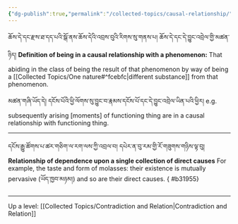 ```yaml
---
{"dg-publish":true,"permalink":"/collected-topics/causal-relationship/"}
---
```


ཆོས་དེ་དང་རྫས་ཐ་དད་པའི་སྒོ་ནས་ཆོས་དེའི་འབྲས་བུའི་རིགས་སུ་གནས་པ། ཆོས་དེ་དང་དེ་བྱུང་འབྲེལ་གྱི་མཚན་ཉིད།
**Definition of being in a causal relationship with a phenomenon:** That abiding in the class of being the result of that phenomenon by way of being a [[Collected Topics/One nature#^fcebfc\|different substance]] from that phenomenon.

མཚན་གཞི་ཡོད་དེ། དངོས་པོའི་ཕྱི་ལོགས་སུ་བྱུང་བ་རྣམས་དངོས་པོ་དང་དེ་བྱུང་འབྲེལ་ཡིན་པའི་ཕྱིར།
e.g. subsequently arising [moments] of functioning thing are in a causal relationship with functioning thing.

---
དངོས་རྒྱུ་ཚོགས་པ་ཚར་གཅིག་ལ་རག་ལས་ཀྱི་འབྲལ་བ། དཔེར་ན་བུ་རམ་གྱི་རོ་གཟུགས་གཉིས་ལྟ་བུ།
**Relationship of dependence upon a single collection of direct causes** 
For example, the taste and form of molasses: their existence is mutually pervasive (ཡོད་ཁྱབ་མཉམ།) and so are their direct causes.
{ #b31955}



---
Up a level: [[Collected Topics/Contradiction and Relation\|Contradiction and Relation]]